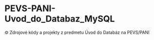 # PEVS-PANI-Uvod_do_Databaz_MySQL
⚙️ Zdrojové kódy a projekty z predmetu Úvod do Databáz na PEVS/PANI
